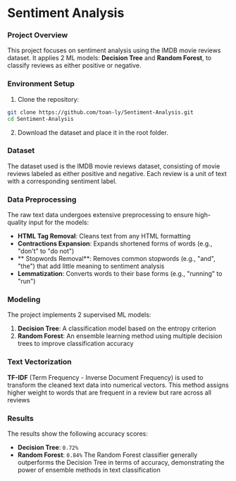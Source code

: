# Sentiment Analysis

### Project Overview
This project focuses on sentiment analysis using the IMDB movie reviews dataset. It applies 2 ML models: **Decision Tree** and **Random Forest**, to classify reviews as either positive or negative. 

### Environment Setup
1. Clone the repository:
```bash
git clone https://github.com/toan-ly/Sentiment-Analysis.git
cd Sentiment-Analysis
```
2. Download the dataset and place it in the root folder.

### Dataset
The dataset used is the IMDB movie reviews dataset, consisting of movie reviews labeled as either positive and negative. Each review is a unit of text with a corresponding sentiment label.

### Data Preprocessing
The raw text data undergoes extensive preprocessing to ensure high-quality input for the models:
- **HTML Tag Removal**: Cleans text from any HTML formatting
- **Contractions Expansion**: Expands shortened forms of words (e.g., "don't" to "do not")
- ** Stopwords Removal**: Removes common stopwords (e.g., "and", "the") that add little meaning to sentiment analysis
- **Lemmatization**: Converts words to their base forms (e.g., "running" to "run")

### Modeling
The project implements 2 supervised ML models:
1. **Decision Tree**: A classification model based on the entropy criterion
2. **Random Forest**: An ensemble learning method using multiple decision trees to improve classification accuracy

### Text Vectorization
**TF-IDF** (Term Frequency - Inverse Document Frequency) is used to transform the cleaned text data into numerical vectors. This method assigns higher weight to words that are frequent in a review but rare across all reviews

### Results
The results show the following accuracy scores:
- **Decision Tree**: ```0.72%```
- **Random Forest**: ```0.84%```
The Random Forest classifier generally outperforms the Decision Tree in terms of accuracy, demonstrating the power of ensemble methods in text classification